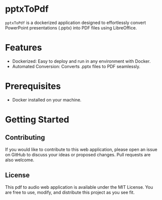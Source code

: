 # pptxToPdf

`pptxToPdf` is a dockerized application designed to effortlessly convert PowerPoint presentations (.pptx) into PDF files using LibreOffice.

# Features
- Dockerized: Easy to deploy and run in any environment with Docker.
- Automated Conversion: Converts .pptx files to PDF seamlessly.

# Prerequisites
- Docker installed on your machine.

# Getting Started



## Contributing

If you would like to contribute to this web application, please open an issue on GitHub to discuss your ideas or proposed changes. Pull requests are also welcome.

## License

This pdf to audio web application is available under the MIT License. You are free to use, modify, and distribute this project as you see fit.
